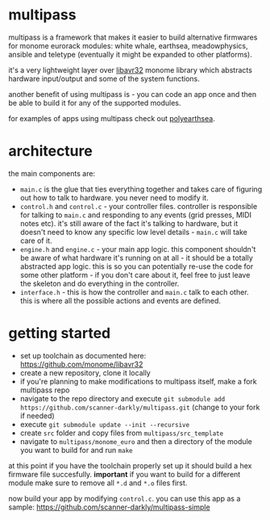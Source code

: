 # multipass

multipass is a framework that makes it easier to build alternative firmwares for monome eurorack modules: white whale, earthsea, meadowphysics, ansible and teletype (eventually it might be expanded to other platforms).

it's a very lightweight layer over [libavr32](https://github.com/monome/libavr32) monome library which abstracts hardware input/output and some of the system functions.

another benefit of using multipass is - you can code an app once and then be able to build it for any of the supported modules.

for examples of apps using multipass check out [polyearthsea](https://github.com/scanner-darkly/polyearthsea).

# architecture

the main components are:
- `main.c` is the glue that ties everything together and takes care of figuring out how to talk to hardware. you never need to modify it.
- `control.h` and `control.c` - your controller files. controller is responsible for talking to `main.c` and responding to any events (grid presses, MIDI notes etc). it's still aware of the fact it's talking to hardware, but it doesn't need to know any specific low level details - `main.c` will take care of it.
- `engine.h` and `engine.c` - your main app logic. this component shouldn't be aware of what hardware it's running on at all - it should be a totally abstracted app logic. this is so you can potentially re-use the code for some other platform - if you don't care about it, feel free to just leave the skeleton and do everything in the controller.
- `interface.h` - this is how the controller and `main.c` talk to each other. this is where all the possible actions and events are defined.

# getting started

- set up toolchain as documented here: https://github.com/monome/libavr32
- create a new repository, clone it locally
- if you're planning to make modifications to multipass itself, make a fork multipass repo
- navigate to the repo directory and execute `git submodule add https://github.com/scanner-darkly/multipass.git` (change to your fork if needed)
- execute `git submodule update --init --recursive`
- create `src` folder and copy files from `multipass/src_template`
- navigate to `multipass/monome_euro` and then a directory of the module you want to build for and run `make`

at this point if you have the toolchain properly set up it should build a hex firmware file succesfully. **important** if you want to build for a different module make sure to remove all `*.d` and `*.o` files first.

now build your app by modifying `control.c`. you can use this app as a sample: https://github.com/scanner-darkly/multipass-simple

